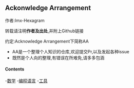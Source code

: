 ## Ackonwledge Arrangement

作者:lmx-Hexagram

转载请注明**作者及出处**,并附上Github链接

约定:Acknowledge Arrangement下简称AA

* AA是一个整理个人知识的仓库,欢迎提交Pr,以及发起各种issue
* 既然是个人向的整理,有错误在所难免,请多多包涵

#### Contents

-[数学](./Math/Link.md)
-[编程语言](./Lang/Link.md)
-[工具](./Tools/Link.md)